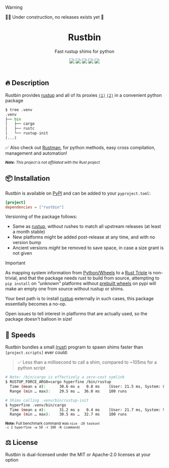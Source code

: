 > [!WARNING]
> 👷‍♂️ Under construction, no releases exists yet 🚧

<div align="center">
  <!-- <img src="https://raw.githubusercontent.com/BrokenSource/Rustbin/main/rustbin/resources/images/logo.png" width="210"> -->
  <h1>Rustbin</h1>
  <p>Fast rustup shims for python</p>
  <a href="https://pypi.org/project/rustbin/"><img src="https://img.shields.io/pypi/v/rustbin?label=PyPI&color=blue"></a>
  <a href="https://pypi.org/project/rustbin/"><img src="https://img.shields.io/pypi/dw/rustbin?label=Installs&color=blue"></a>
  <a href="https://github.com/BrokenSource/Rustbin/"><img src="https://img.shields.io/github/v/tag/BrokenSource/Rustbin?label=GitHub&color=orange"></a>
  <a href="https://github.com/BrokenSource/Rustbin/stargazers/"><img src="https://img.shields.io/github/stars/BrokenSource/Rustbin?label=Stars&style=flat&color=orange"></a>
  <a href="https://discord.gg/KjqvcYwRHm"><img src="https://img.shields.io/discord/1184696441298485370?label=Discord&style=flat&color=purple"></a>
  <br>
  <br>
</div>

## 🔥 Description

Rustbin provides [rustup](https://rustup.rs/) and all of its proxies [`(1)`](https://github.com/rust-lang/rustup/blob/14f134ee3195639bd18d27ecc4b88c3e5d59559c/src/lib.rs#L20-L51) [`(2)`](https://github.com/rust-lang/rustup/blob/14f134ee3195639bd18d27ecc4b88c3e5d59559c/src/bin/rustup-init.rs#L94-L124) in a convenient python package

```python
$ tree .venv
.venv
├── bin
│   ├── cargo
│   ├── rustc
│   └── rustup-init
(...)
```

✅ Also check out [Rustman](https://github.com/BrokenSource/Rustman), for python methods, easy cross compilation, management and automation!

<sup><i><b>Note:</b> This project is not affiliated with the Rust project</i></sup>

## 📦 Installation

Rustbin is available on [PyPI](https://pypi.org/project/rustbin/) and can be added to your `pyproject.toml`:

```toml
[project]
dependencies = ["rustbin"]
```

Versioning of the package follows:

- Same as [rustup](https://github.com/rust-lang/rustup/tags), without rushes to match all upstream releases (at least a month stable)
- New platforms might be added post-release at any time, and with no version bump
- Ancient versions _might_ be removed to save space, in case a size grant is not given

> [!IMPORTANT]
>
> As mapping system information from [Python/Wheels](https://packaging.python.org/en/latest/specifications/platform-compatibility-tags/) to a [Rust Triple](https://doc.rust-lang.org/nightly/rustc/platform-support.html) is non-trivial, and that the package needs rust to build from source, attempting to `pip install` on _"unknown"_ platforms without [prebuilt wheels](https://pypi.org/project/rustbin/#files) on pypi will make an empty one from source without rustup or shims.
>
> Your best path is to install [rustup](https://rustup.rs/) externally in such cases, this package essentially becomes a no-op.

Open issues to tell interest in platforms that are actually used, so the package doesn't balloon in size!

## 🚀 Speeds

Rustbin bundles a small [(rust)](../rustbin/main.rs) program to spawn shims faster than `[project.scripts]` ever could:

> ✅ Less than a millisecond to call a shim, compared to ~105ms for a python script

```sh
# Note: /bin/cargo is effectively a zero-cost symlink
$ RUSTUP_FORCE_ARG0=cargo hyperfine /bin/rustup
  Time (mean ± σ):      30.6 ms ±   0.8 ms    [User: 21.5 ms, System: 8.9 ms]
  Range (min … max):    29.5 ms …  36.0 ms    100 runs

# Shims calling .venv/bin/rustup-init
$ hyperfine .venv/bin/cargo
  Time (mean ± σ):      31.2 ms ±   0.4 ms    [User: 21.7 ms, System: 9.2 ms]
  Range (min … max):    30.5 ms …  32.7 ms    100 runs
```

<sup><b>Note:</b> Full benchmark command was <code>nice -20 taskset -c 2 hyperfine -w 50 -r 100 -N (command)</code></sup>

## ⚖️ License

Rustbin is dual-licensed under the MIT or Apache-2.0 licenses at your option

